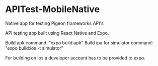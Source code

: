 # APITest-MobileNative
Native app for testing Pigeon frameworks API's


API testing app built using React Native and Expo.

Build apk command:                "expo build:apk"
Build ipa for simulator command:  "expo build:ios -t simulator"

For building on ios a developer account has to be provided to expo.
